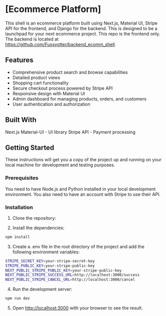 # [Ecommerce Platform]

This shell is an ecommerce platform built using Next.js, Material UI, Stripe API for the frontend, and Django for the backend. This is designed to be a launchpad for your next ecommerce project.  This repo is the frontend only.  The backend is located at https://github.com/Fussyotter/backend_ecomm_shell. 

## Features

- Comprehensive product search and browse capabilities
- Detailed product views
- Shopping cart functionality
- Secure checkout process powered by Stripe API
- Responsive design with Material UI
- Admin dashboard for managing products, orders, and customers
- User authentication and authorization

## Built With
Next.js 
Material-UI - UI library
Stripe API - Payment processing

## Getting Started

These instructions will get you a copy of the project up and running on your local machine for development and testing purposes.

### Prerequisites

You need to have Node.js and Python installed in your local development environment. You also need to have an account with Stripe to use their API.

### Installation

1. Clone the repository:

2. Install the dependencies:
```bash
npm install
```

3. Create a .env file in the root directory of the project and add the following environment variables:
```bash
STRIPE_SECRET_KEY=your-stripe-secret-key
STRIPE_PUBLIC_KEY=your-stripe-public-key
NEXT_PUBLIC_STRIPE_PUBLIC_KEY=your-stripe-public-key
NEXT_PUBLIC_STRIPE_SUCCESS_URL=http://localhost:3000/success
NEXT_PUBLIC_STRIPE_CANCEL_URL=http://localhost:3000/cancel
```
4. Run the development server:
```bash
npm run dev
```
5. Open [http://localhost:3000](http://localhost:3000) with your browser to see the result.
